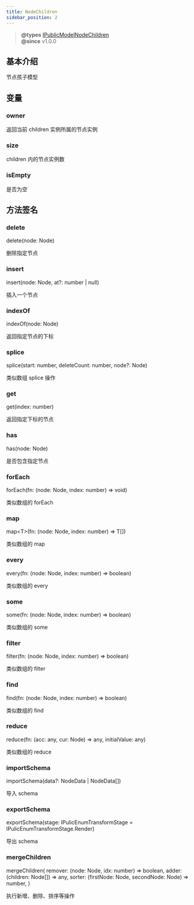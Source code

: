 ```yaml
---
title: NodeChildren
sidebar_position: 2
---
```

> **@types** [IPublicModelNodeChildren](https://github.com/alibaba/lowcode-engine/blob/main/packages/types/src/shell/model/node-children.ts)<br/>
> **@since** v1.0.0

## 基本介绍
节点孩子模型

## 变量
### owner

返回当前 children 实例所属的节点实例

### size

children 内的节点实例数

### isEmpty

是否为空

## 方法签名
### delete

delete(node: Node)

删除指定节点

### insert

insert(node: Node, at?: number | null)

插入一个节点

### indexOf

indexOf(node: Node)

返回指定节点的下标

### splice

splice(start: number, deleteCount: number, node?: Node)

类似数组 splice 操作

### get

get(index: number)

返回指定下标的节点

### has

has(node: Node)

是否包含指定节点

### forEach

forEach(fn: (node: Node, index: number) => void)

类似数组的 forEach

### map

map<T\>(fn: (node: Node, index: number) => T[])

类似数组的 map

### every

every(fn: (node: Node, index: number) => boolean)

类似数组的 every

### some

some(fn: (node: Node, index: number) => boolean)

类似数组的 some

### filter

filter(fn: (node: Node, index: number) => boolean)

类似数组的 filter

### find

find(fn: (node: Node, index: number) => boolean)

类似数组的 find

### reduce

reduce(fn: (acc: any, cur: Node) => any, initialValue: any)

类似数组的 reduce

### importSchema

importSchema(data?: NodeData | NodeData[])

导入 schema

### exportSchema

exportSchema(stage: IPulicEnumTransformStage = IPulicEnumTransformStage.Render)

导出 schema

### mergeChildren

mergeChildren(
    remover: (node: Node, idx: number) => boolean,
    adder: (children: Node[]) => any,
    sorter: (firstNode: Node, secondNode: Node) => number,
  )

执行新增、删除、排序等操作